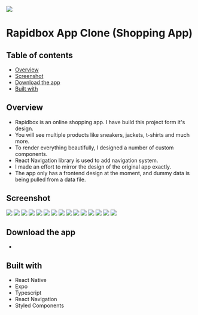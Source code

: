 ![](https://play-lh.googleusercontent.com/ny3-SBXBhWBVxRgr6A0wMIfdl1j9bK4Thb8k6LYJDgh41nZYyEPulYBsVAqPvH0hSA)

# Rapidbox App Clone (Shopping App)

## Table of contents

- [Overview](#overview)
- [Screenshot](#screenshot)
- [Download the app](#Download-the-app)
- [Built with](#Built-with)

## Overview

- Rapidbox is an online shopping app. I have build this project form it's design.
- You will see multiple products like sneakers, jackets, t-shirts and much more.
- To render everything beautifully, I designed a number of custom components.
- React Navigation library is used to add navigation system.
- I made an effort to mirror the design of the original app exactly.
- The app only has a frontend design at the moment, and dummy data is being pulled from a data file.

## Screenshot

![](./assets/images/Screenshots/preview_1.jpg)
![](./assets/images/Screenshots/preview_2.jpg)
![](./assets/images/Screenshots/preview_3.jpg)
![](./assets/images/Screenshots/preview_4.jpg)
![](./assets/images/Screenshots/preview_5.jpg)
![](./assets/images/Screenshots/preview_6.jpg)
![](./assets/images/Screenshots/preview_7.jpg)
![](./assets/images/Screenshots/preview_8.jpg)
![](./assets/images/Screenshots/preview_9.jpg)
![](./assets/images/Screenshots/preview_10.jpg)
![](./assets/images/Screenshots/preview_11.jpg)
![](./assets/images/Screenshots/preview_12.jpg)
![](./assets/images/Screenshots/preview_13.jpg)
![](./assets/images/Screenshots/preview_14.jpg)
![](./assets/images/Screenshots/preview_15.jpg)

## Download the app

-

## Built with

- React Native
- Expo
- Typescript
- React Navigation
- Styled Components
